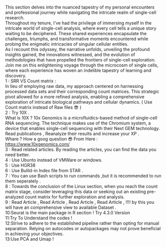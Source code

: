 This section delves into the nuanced tapestry of my personal encounters and professional journey while navigating the intricate realm of single-cell research.</Br>
Throughout my tenure, I've had the privilege of immersing myself in the intricate world of single-cell analysis, where every cell tells a unique story waiting to be deciphered. These shared experiences encapsulate the challenges, triumphs, and transformative moments encountered while probing the enigmatic intricacies of singular cellular entities. </Br>
As I recount this odyssey, the narrative unfolds, unveiling the profound insights gained, the innovations witnessed, and the evolution of methodologies that have propelled the frontiers of single-cell exploration. Join me on this enlightening voyage through the microcosm of single cells, where each experience has woven an indelible tapestry of learning and discovery.</Br>
1 : SRR VS Count matrix :</Br>
  In lieu of employing raw data, my approach centered on harnessing processed data sets and their corresponding count matrices. This strategic pivot allowed for a more refined analysis, enabling a comprehensive exploration of intricate biological pathways and cellular dynamics. ( Use Count matrix instead of Raw files 😎 ) </Br>
2 : Try 10X . </Br>
  What is 10X ? 10x Genomics is a microfluidics-based method of single-cell RNA sequencing. The technique makes use of the Chromium system, a device that enables single-cell sequencing with their Next GEM technology.</Br>
Read publications , Reanalyze their results and increase your XP . </Br>Whare ? How a goog question 😎 From Here : https://www.10xgenomics.com/</Br>
3 : Read related articles. By reading the articles, you can find the data you need better.</Br>
4 : Use Ubunto instead of VMWare or windows.</Br>
5 : Use HGR38</Br>
6 : Use Bulild-in Index file from STAR . </Br>
7 : You can use Bash scripts to run commands ,but it is recommended to run them seperately . </Br>
8 : Towards the conclusion of the Linux section, when you reach the count matrix stage, consider leveraging this data or seeking out an existing pre-analyzed count matrix for further exploration and analysis.</Br>
9 : Read Article , Read Article , Read Article , Read Article , !!!! by this you will have an comprehensive  view to available Dataset .</Br>
10:Seurat is the main package in R section ! Try 4.3.0 Version </Br>
11:Try To Understand the codes ! </Br>
12:Strive to adhere to the established pipeline rather than opting for manual separation. Relying on autocodes or autopackages may not prove beneficial in achieving your objectives.</Br>
13:Use PCA and Umap !</Br>
